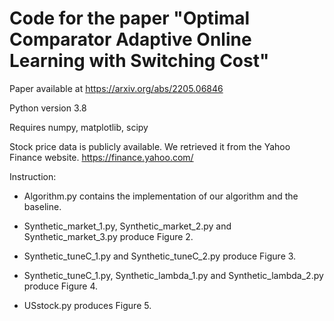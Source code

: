 # Code for the paper "Optimal Comparator Adaptive Online Learning with Switching Cost"

Paper available at https://arxiv.org/abs/2205.06846

Python version 3.8

Requires numpy, matplotlib, scipy

Stock price data is publicly available. We retrieved it from the Yahoo Finance website. https://finance.yahoo.com/

Instruction: 

- Algorithm.py contains the implementation of our algorithm and the baseline.

- Synthetic_market_1.py, Synthetic_market_2.py and Synthetic_market_3.py produce Figure 2.

- Synthetic_tuneC_1.py and Synthetic_tuneC_2.py produce Figure 3.

- Synthetic_tuneC_1.py, Synthetic_lambda_1.py and Synthetic_lambda_2.py produce Figure 4.

- USstock.py produces Figure 5. 
